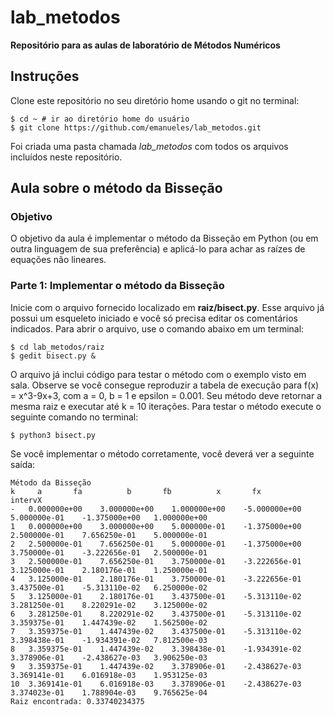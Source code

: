 # lab_metodos
**Repositório para as aulas de laboratório de Métodos Numéricos**

## Instruções

Clone este repositório no seu diretório home usando o git no terminal:

```
$ cd ~ # ir ao diretório home do usuário
$ git clone https://github.com/emanueles/lab_metodos.git

```
Foi criada uma pasta chamada *lab_metodos* com todos os arquivos incluídos neste repositório.

## Aula sobre o método da Bisseção
### Objetivo
O objetivo da aula é implementar o método da Bisseção em Python (ou em outra linguagem de sua preferência) e aplicá-lo para achar as raízes de equações não lineares.

### Parte 1: Implementar o método da Bisseção
Inicie com o arquivo fornecido localizado em **raiz/bisect.py**. Esse arquivo já possui um esqueleto iniciado e você só precisa editar os comentários indicados. Para abrir o arquivo, use o comando abaixo em um terminal:

```
$ cd lab_metodos/raiz
$ gedit bisect.py &

```

O arquivo já inclui código para testar o método com o exemplo visto em sala. Observe se você consegue reproduzir a tabela de execução para f(x) = x^3-9x+3, com a = 0, b = 1 e epsilon = 0.001. Seu método deve retornar a mesma raiz e executar até k = 10 iterações.
Para testar o método execute o seguinte comando no terminal:
```
$ python3 bisect.py
```

Se você implementar o método corretamente, você deverá ver a seguinte saída:

```
Método da Bisseção
k	  a		  fa		  b		  fb		  x		  fx		intervX
-	0.000000e+00	3.000000e+00	1.000000e+00	-5.000000e+00	5.000000e-01	-1.375000e+00	1.000000e+00
1	0.000000e+00	3.000000e+00	5.000000e-01	-1.375000e+00	2.500000e-01	7.656250e-01	5.000000e-01
2	2.500000e-01	7.656250e-01	5.000000e-01	-1.375000e+00	3.750000e-01	-3.222656e-01	2.500000e-01
3	2.500000e-01	7.656250e-01	3.750000e-01	-3.222656e-01	3.125000e-01	2.180176e-01	1.250000e-01
4	3.125000e-01	2.180176e-01	3.750000e-01	-3.222656e-01	3.437500e-01	-5.313110e-02	6.250000e-02
5	3.125000e-01	2.180176e-01	3.437500e-01	-5.313110e-02	3.281250e-01	8.220291e-02	3.125000e-02
6	3.281250e-01	8.220291e-02	3.437500e-01	-5.313110e-02	3.359375e-01	1.447439e-02	1.562500e-02
7	3.359375e-01	1.447439e-02	3.437500e-01	-5.313110e-02	3.398438e-01	-1.934391e-02	7.812500e-03
8	3.359375e-01	1.447439e-02	3.398438e-01	-1.934391e-02	3.378906e-01	-2.438627e-03	3.906250e-03
9	3.359375e-01	1.447439e-02	3.378906e-01	-2.438627e-03	3.369141e-01	6.016918e-03	1.953125e-03
10	3.369141e-01	6.016918e-03	3.378906e-01	-2.438627e-03	3.374023e-01	1.788904e-03	9.765625e-04
Raiz encontrada: 0.33740234375

```
